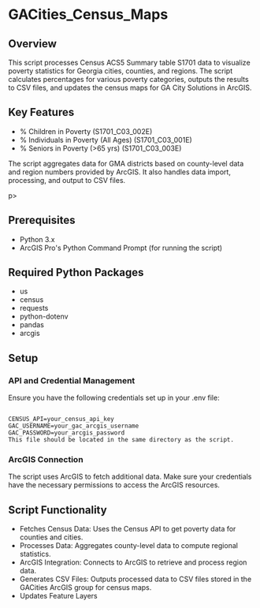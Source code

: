 # GACities_Census_Maps

## Overview
This script processes Census ACS5 Summary table S1701 data to visualize poverty statistics for Georgia cities, counties, and regions. The script calculates percentages for various poverty categories, outputs the results to CSV files, and updates the census maps for GA City Solutions in ArcGIS.

## Key Features
- % Children in Poverty (S1701_C03_002E)
- % Individuals in Poverty (All Ages) (S1701_C03_001E)
- % Seniors in Poverty (>65 yrs) (S1701_C03_003E) 
<p> The script aggregates data for GMA districts based on county-level data and region numbers provided by ArcGIS. It also handles data import, processing, and output to CSV files. </p>p>

## Prerequisites
- Python 3.x
- ArcGIS Pro's Python Command Prompt (for running the script)

## Required Python Packages
- us
- census
- requests
- python-dotenv
- pandas
- arcgis

## Setup
### API and Credential Management

Ensure you have the following credentials set up in your .env file:

<code>
CENSUS_API=your_census_api_key
GAC_USERNAME=your_gac_arcgis_username
GAC_PASSWORD=your_arcgis_password
This file should be located in the same directory as the script.
</code>

### ArcGIS Connection

The script uses ArcGIS to fetch additional data. Make sure your credentials have the necessary permissions to access the ArcGIS resources.

## Script Functionality

- Fetches Census Data: Uses the Census API to get poverty data for counties and cities.
- Processes Data: Aggregates county-level data to compute regional statistics.
- ArcGIS Integration: Connects to ArcGIS to retrieve and process region data.
- Generates CSV Files: Outputs processed data to CSV files stored in the GACities ArcGIS group for census maps.
- Updates Feature Layers



